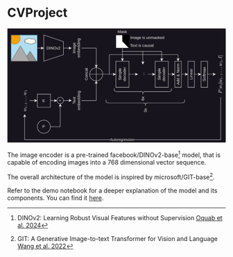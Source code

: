 # CVProject

![Model graph](graph_rendered.svg)

The image encoder is a pre-trained facebook/DINOv2-base[^1] model, that is capable of encoding images into a 768 dimensional vector sequence.

The overall architecture of the model is inspired by microsoft/GIT-base[^2].

[^1]: DINOv2: Learning Robust Visual Features without Supervision [Oquab et al. 2024](https://arxiv.org/abs/2304.07193)

[^2]: GIT: A Generative Image-to-text Transformer for Vision and Language [Wang et al. 2022](https://arxiv.org/abs/2205.14100)

Refer to the demo notebook for a deeper explanation of the model and its components. You can find it [here](../colab.ipynb).
